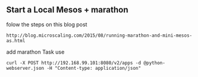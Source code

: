 



## Start a Local Mesos + marathon

folow the steps on this blog post 

    http://blog.microscaling.com/2015/08/running-marathon-and-mini-mesos-as.html


add marathon Task use 

    curl -X POST http://192.168.99.101:8080/v2/apps -d @python-webserver.json -H "Content-type: application/json"